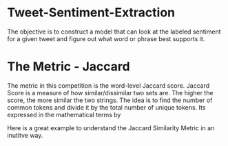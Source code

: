 # Tweet-Sentiment-Extraction

The objective is to construct a model that can look at the labeled sentiment for a given tweet and figure out what word or phrase best supports it.

# The Metric - Jaccard 
The metric in this competition is the word-level Jaccard score. Jaccard Score is a measure of how similar/dissimilar two sets are. 
The higher the score, the more similar the two strings. The idea is to find the number of common tokens and divide it by the total number of unique tokens. 
Its expressed in the mathematical terms by



Here is a great example to understand the Jaccard Similarity Metric in an inutitve way.
